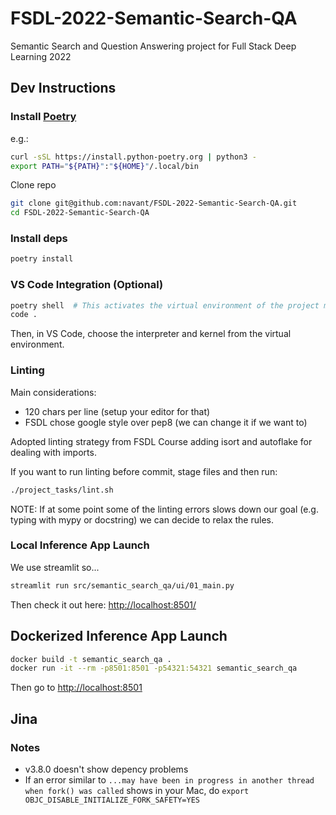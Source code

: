 # FSDL-2022-Semantic-Search-QA
Semantic Search and Question Answering project for Full Stack Deep Learning 2022

## Dev Instructions

### Install [Poetry](https://python-poetry.org/docs/)

e.g.:
```sh
curl -sSL https://install.python-poetry.org | python3 -
export PATH="${PATH}":"${HOME}"/.local/bin
```

Clone repo
```sh
git clone git@github.com:navant/FSDL-2022-Semantic-Search-QA.git
cd FSDL-2022-Semantic-Search-QA
```

### Install deps
```sh
poetry install
```

### VS Code Integration (Optional)
```sh
poetry shell  # This activates the virtual environment of the project making it available to VS Code
code .
```

Then, in VS Code, choose the interpreter and kernel from the virtual environment.

### Linting

Main considerations:
- 120 chars per line (setup your editor for that)
- FSDL chose google style over pep8 (we can change it if we want to)

Adopted linting strategy from FSDL Course adding isort and autoflake for dealing with imports.

If you want to run linting before commit, stage files and then run:
```sh
./project_tasks/lint.sh
```

NOTE: If at some point some of the linting errors slows down our goal (e.g. typing with mypy or docstring) we 
can decide to relax the rules.

### Local Inference App Launch

We use streamlit so...

```sh
streamlit run src/semantic_search_qa/ui/01_main.py
```

Then check it out here: [http://localhost:8501/](http://localhost:8501/)

## Dockerized Inference App Launch
```sh
docker build -t semantic_search_qa .
docker run -it --rm -p8501:8501 -p54321:54321 semantic_search_qa
```

Then go to [http://localhost:8501](http://localhost:8501)

## Jina

### Notes
- v3.8.0 doesn't show depency problems
- If an error similar to `...may have been in progress in another thread when fork() was called` shows in your Mac, do `export OBJC_DISABLE_INITIALIZE_FORK_SAFETY=YES`


